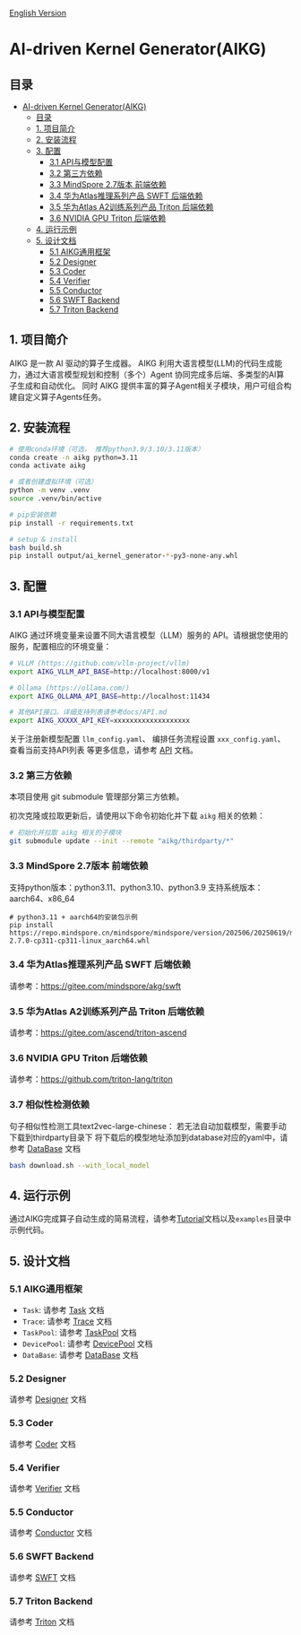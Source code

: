 [English Version](./README.md)

# AI-driven Kernel Generator(AIKG)

## 目录
- [AI-driven Kernel Generator(AIKG)](#ai-driven-kernel-generatoraikg)
  - [目录](#目录)
  - [1. 项目简介](#1-项目简介)
  - [2. 安装流程](#2-安装流程)
  - [3. 配置](#3-配置)
    - [3.1 API与模型配置](#31-api与模型配置)
    - [3.2 第三方依赖](#32-第三方依赖)
    - [3.3 MindSpore 2.7版本 前端依赖](#33-mindspore-27版本-前端依赖)
    - [3.4 华为Atlas推理系列产品 SWFT 后端依赖](#34-华为atlas推理系列产品-swft-后端依赖)
    - [3.5 华为Atlas A2训练系列产品 Triton 后端依赖](#35-华为atlas-a2训练系列产品-triton-后端依赖)
    - [3.6 NVIDIA GPU Triton 后端依赖](#36-nvidia-gpu-triton-后端依赖)
  - [4. 运行示例](#4-运行示例)
  - [5. 设计文档](#5-设计文档)
    - [5.1 AIKG通用框架](#51-aikg通用框架)
    - [5.2 Designer](#52-designer)
    - [5.3 Coder](#53-coder)
    - [5.4 Verifier](#54-verifier)
    - [5.5 Conductor](#55-conductor)
    - [5.6 SWFT Backend](#56-swft-backend)
    - [5.7 Triton Backend](#57-triton-backend)

## 1. 项目简介
AIKG 是一款 AI 驱动的算子生成器。
AIKG 利用大语言模型(LLM)的代码生成能力，通过大语言模型规划和控制（多个）Agent 协同完成多后端、多类型的AI算子生成和自动优化。
同时 AIKG 提供丰富的算子Agent相关子模块，用户可组合构建自定义算子Agents任务。


## 2. 安装流程
```bash
# 使用conda环境（可选， 推荐python3.9/3.10/3.11版本）
conda create -n aikg python=3.11
conda activate aikg

# 或者创建虚拟环境（可选）
python -m venv .venv
source .venv/bin/active

# pip安装依赖
pip install -r requirements.txt

# setup & install
bash build.sh
pip install output/ai_kernel_generator-*-py3-none-any.whl
```


## 3. 配置

### 3.1 API与模型配置
AIKG 通过环境变量来设置不同大语言模型（LLM）服务的 API。请根据您使用的服务，配置相应的环境变量：

```bash
# VLLM (https://github.com/vllm-project/vllm)
export AIKG_VLLM_API_BASE=http://localhost:8000/v1

# Ollama (https://ollama.com/)
export AIKG_OLLAMA_API_BASE=http://localhost:11434

# 其他API接口。详细支持列表请参考docs/API.md
export AIKG_XXXXX_API_KEY=xxxxxxxxxxxxxxxxxxx
```
关于注册新模型配置 `llm_config.yaml`、 编排任务流程设置 `xxx_config.yaml`、查看当前支持API列表 等更多信息，请参考 [API](./docs/CN/API.md) 文档。

### 3.2 第三方依赖
本项目使用 git submodule 管理部分第三方依赖。

初次克隆或拉取更新后，请使用以下命令初始化并下载 `aikg` 相关的依赖：
```bash
# 初始化并拉取 aikg 相关的子模块
git submodule update --init --remote "aikg/thirdparty/*"
```

### 3.3 MindSpore 2.7版本 前端依赖
支持python版本：python3.11、python3.10、python3.9
支持系统版本：aarch64、x86_64
```
# python3.11 + aarch64的安装包示例
pip install https://repo.mindspore.cn/mindspore/mindspore/version/202506/20250619/master_20250619160020_1261ff4ce06d6f2dc4ce446139948a3e4e9c966b_newest/unified/aarch64/mindspore-2.7.0-cp311-cp311-linux_aarch64.whl
```

### 3.4 华为Atlas推理系列产品 SWFT 后端依赖
请参考：https://gitee.com/mindspore/akg/swft

### 3.5 华为Atlas A2训练系列产品 Triton 后端依赖
请参考：https://gitee.com/ascend/triton-ascend


### 3.6 NVIDIA GPU Triton 后端依赖
请参考：https://github.com/triton-lang/triton


### 3.7 相似性检测依赖
句子相似性检测工具text2vec-large-chinese： 若无法自动加载模型，需要手动下载到thirdparty目录下
将下载后的模型地址添加到database对应的yaml中，请参考  [DataBase](./docs/CN/DataBase.md) 文档
```bash
bash download.sh --with_local_model
```


## 4. 运行示例
通过AIKG完成算子自动生成的简易流程，请参考[Tutorial](./docs/CN/Tutorial.md)文档以及`examples`目录中示例代码。


## 5. 设计文档
### 5.1 AIKG通用框架
- `Task`: 请参考 [Task](./docs/CN/Task.md) 文档
- `Trace`: 请参考 [Trace](./docs/CN/Trace.md) 文档
- `TaskPool`: 请参考 [TaskPool](./docs/CN/TaskPool.md) 文档
- `DevicePool`: 请参考 [DevicePool](./docs/CN/DevicePool.md) 文档
- `DataBase`: 请参考 [DataBase](./docs/CN/DataBase.md) 文档

### 5.2 Designer
请参考 [Designer](./docs/CN/Designer.md) 文档

### 5.3 Coder
请参考 [Coder](./docs/CN/Coder.md) 文档

### 5.4 Verifier
请参考 [Verifier](./docs/CN/Verifier.md) 文档

### 5.5 Conductor
请参考 [Conductor](./docs/CN/Conductor.md) 文档

### 5.6 SWFT Backend
请参考 [SWFT](./docs/CN/SWFT.md) 文档

### 5.7 Triton Backend
请参考 [Triton](./docs/CN/Triton.md) 文档

